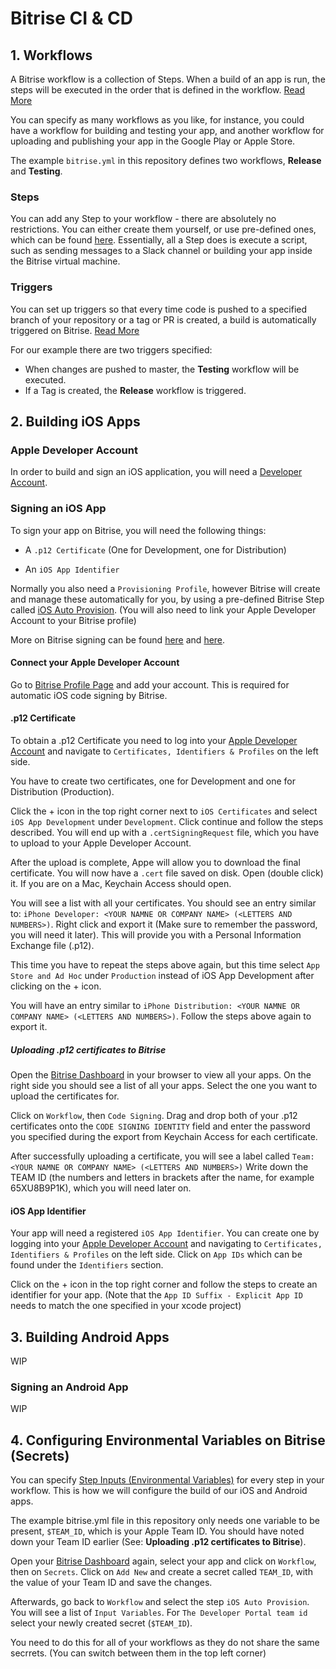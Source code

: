 # Bitrise CI & CD

## 1. Workflows

A Bitrise workflow is a collection of Steps. When a build of an app is run, the steps will be executed in the order that is defined in the workflow.
[Read More](https://devcenter.bitrise.io/getting-started/getting-started-workflows/)

You can specify as many workflows as you like, for instance, you could have a workflow for building and testing your app, and another workflow for uploading and publishing
your app in the Google Play or Apple Store.

The example `bitrise.yml` in this repository defines two workflows, **Release** and **Testing**.

### Steps

You can add any Step to your workflow - there are absolutely no restrictions. You can either create them yourself, or use pre-defined ones, which can be found [here](https://app.bitrise.io/integrations/steps).
Essentially, all a Step does is execute a script, such as sending messages to a Slack channel or building your app inside the Bitrise virtual machine.

### Triggers

You can set up triggers so that every time code is pushed to a specified branch of your repository or a tag or PR is created,
a build is automatically triggered on Bitrise. [Read More](https://devcenter.bitrise.io/builds/triggering-builds/triggering-builds/)

For our example there are two triggers specified:
   
   * When changes are pushed to master, the **Testing** workflow will be executed.
   * If a Tag is created, the **Release** workflow is triggered.


## 2. Building iOS Apps

### Apple Developer Account

In order to build and sign an iOS application, you will need a [Developer Account](https://developer.apple.com/account).

### Signing an iOS App

To sign your app on Bitrise, you will need the following things:

* A `.p12 Certificate` (One for Development, one for Distribution)

* An `iOS App Identifier`

Normally you also need a `Provisioning Profile`, however Bitrise will create and manage these automatically for you, by using
a pre-defined Bitrise Step called [iOS Auto Provision](https://app.bitrise.io/integrations/steps/ios-auto-provision). (You will also need to link your Apple Developer Account to your Bitrise profile)

More on Bitrise signing can be found [here](https://devcenter.bitrise.io/code-signing/ios-code-signing/code-signing/) and [here](https://devcenter.bitrise.io/code-signing/ios-code-signing/ios-code-signing-troubleshooting/).

#### Connect your Apple Developer Account

Go to [Bitrise Profile Page](https://app.bitrise.io/me/profile#/apple_developer_account) and add your account. This is required
for automatic iOS code signing by Bitrise.


#### .p12 Certificate

To obtain a .p12 Certificate you need to log into your [Apple Developer Account](https://developer.apple.com/account/) and
navigate to `Certificates, Identifiers & Profiles` on the left side.

You have to create two certificates, one for Development and one for Distribution (Production).

Click the + icon in the top right corner next to `iOS Certificates` and select `iOS App Development` under `Development`. Click continue and follow the steps
described. You will end up with a `.certSigningRequest` file, which you have to upload to your Apple Developer Account.

After the upload is complete, Appe will allow you to download the final certificate. You will now have a `.cert` file saved on disk.
Open (double click) it. If you are on a Mac, Keychain Access should open.

You will see a list with all your certificates. You should see an entry similar to:
`iPhone Developer: <YOUR NAMNE OR COMPANY NAME> (<LETTERS AND NUMBERS>)`. Right click and export it (Make sure to remember the password, you will need it later). 
This will provide you with a Personal Information Exchange file (.p12).

This time you have to repeat the steps above again, but this time select `App Store and Ad Hoc` under `Production` instead of iOS App Development
after clicking on the + icon.

You will have an entry similar to `iPhone Distribution: <YOUR NAMNE OR COMPANY NAME> (<LETTERS AND NUMBERS>)`. Follow the
steps above again to export it.

##### Uploading .p12 certificates to Bitrise

Open the [Bitrise Dashboard](https://app.bitrise.io/dashboard/builds) in your browser to view all your apps. 
On the right side you should see a list of all your apps. Select the one you want to upload the certificates for. 

Click on `Workflow`, then `Code Signing`. Drag and drop both of your .p12 certificates onto the `CODE SIGNING IDENTITY`
field and enter the password you specified during the export from Keychain Access for each certificate.

After successfully uploading a certificate, you will see a label called `Team: <YOUR NAMNE OR COMPANY NAME> (<LETTERS AND NUMBERS>)`
Write down the TEAM ID (the numbers and letters in brackets after the name, for example 65XU8B9P1K), which you will need later on.

#### iOS App Identifier

Your app will need a registered `iOS App Identifier`. You can create one by logging into your [Apple Developer Account](https://developer.apple.com/account/) and
navigating to `Certificates, Identifiers & Profiles` on the left side. Click on `App IDs` which can be found under the `Identifiers` section.

Click on the + icon in the top right corner and follow the steps to create an identifier for your app.
(Note that the `App ID Suffix - Explicit App ID` needs to match the one specified in your xcode project)

## 3. Building Android Apps

WIP

### Signing an Android App

WIP


## 4. Configuring Environmental Variables on Bitrise (Secrets)

You can specify [Step Inputs (Environmental Variables)](https://devcenter.bitrise.io/bitrise-cli/step-inputs/) for every step in your workflow.
This is how we will configure the build of our iOS and Android apps.

The example bitrise.yml file in this repository only needs one variable to be present, `$TEAM_ID`, which is your Apple Team ID.
You should have noted down your Team ID earlier (See: **Uploading .p12 certificates to Bitrise**).

Open your [Bitrise Dashboard](https://app.bitrise.io/dashboard/builds) again, select your app and click on `Workflow`, then on `Secrets`.
Click on `Add New` and create a secret called `TEAM_ID`, with the value of your Team ID and save the changes.

Afterwards, go back to `Workflow` and select the step `iOS Auto Provision`. You will see a list of `Input Variables`.
For `The Developer Portal team id` select your newly created secret (`$TEAM_ID`).

You need to do this for all of your workflows as they do not share the same secrrets. (You can switch between them in the top left corner)
